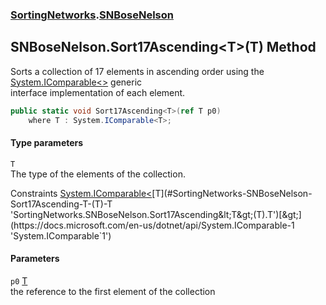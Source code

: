 ### [SortingNetworks](./SortingNetworks.md 'SortingNetworks').[SNBoseNelson](./SortingNetworks-SNBoseNelson.md 'SortingNetworks.SNBoseNelson')
## SNBoseNelson.Sort17Ascending&lt;T&gt;(T) Method
Sorts a collection of 17 elements in ascending order using the [System.IComparable&lt;&gt;](https://docs.microsoft.com/en-us/dotnet/api/System.IComparable-1 'System.IComparable`1') generic  
interface implementation of each element.  
```csharp
public static void Sort17Ascending<T>(ref T p0)
    where T : System.IComparable<T>;
```
#### Type parameters
<a name='SortingNetworks-SNBoseNelson-Sort17Ascending-T-(T)-T'></a>
`T`  
The type of the elements of the collection.  

Constraints [System.IComparable&lt;](https://docs.microsoft.com/en-us/dotnet/api/System.IComparable-1 'System.IComparable`1')[T](#SortingNetworks-SNBoseNelson-Sort17Ascending-T-(T)-T 'SortingNetworks.SNBoseNelson.Sort17Ascending&lt;T&gt;(T).T')[&gt;](https://docs.microsoft.com/en-us/dotnet/api/System.IComparable-1 'System.IComparable`1')  
  
#### Parameters
<a name='SortingNetworks-SNBoseNelson-Sort17Ascending-T-(T)-p0'></a>
`p0` [T](#SortingNetworks-SNBoseNelson-Sort17Ascending-T-(T)-T 'SortingNetworks.SNBoseNelson.Sort17Ascending&lt;T&gt;(T).T')  
the reference to the first element of the collection  
  

